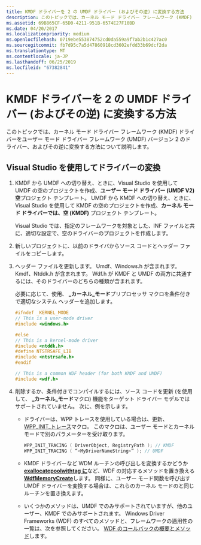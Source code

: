 ```yaml
---
title: KMDF ドライバーを 2 の UMDF ドライバー (およびその逆) に変換する方法
description: このトピックでは、カーネル モード ドライバー フレームワーク (KMDF) ドライバーをユーザー モード ドライバー フレームワーク (UMDF) バージョン 2 のドライバー、およびその逆に変換する方法について説明します。
ms.assetid: 69B865CF-65D0-4211-951B-6574E27F10BD
ms.date: 04/20/2017
ms.localizationpriority: medium
ms.openlocfilehash: 0719ebe553874752cd0da559a9f7ab2b1c427ac0
ms.sourcegitcommit: fb7d95c7a5d47860918cd3602efdd33b69dcf2da
ms.translationtype: MT
ms.contentlocale: ja-JP
ms.lasthandoff: 06/25/2019
ms.locfileid: "67382841"
---
```

# <a name="how-to-convert-a-kmdf-driver-to-a-umdf-2-driver-and-vice-versa"></a>KMDF ドライバーを 2 の UMDF ドライバー (およびその逆) に変換する方法


このトピックでは、カーネル モード ドライバー フレームワーク (KMDF) ドライバーをユーザー モード ドライバー フレームワーク (UMDF) バージョン 2 のドライバー、およびその逆に変換する方法について説明します。

## <a name="driver-conversion-using-visual-studio"></a>Visual Studio を使用してドライバーの変換


1.  KMDF から UMDF への切り替え、ときに、Visual Studio を使用して UMDF の空のプロジェクトを作成、**ユーザー モード ドライバー (UMDF V2) 空**プロジェクト テンプレート。 UMDF から KMDF への切り替え、ときに、Visual Studio を使用して KMDF の空のプロジェクトを作成、**カーネル モード ドライバーでは、空 (KMDF)** プロジェクト テンプレート。

    Visual Studio では、指定のフレームワークを対象とした、INF ファイルと共に、適切な設定で、空のドライバーのプロジェクトを作成します。

2.  新しいプロジェクトに、以前のドライバからソース コードとヘッダー ファイルをコピーします。
3.  ヘッダー ファイルを更新します。 Umdf、Windows.h が含まれます。 Kmdf、Ntddk.h が含まれます。 Wdf.h が KMDF と UMDF の両方に共通するには、そのドライバーのどちらの種類が含まれます。

    必要に応じて、使用、 **\_カーネル\_モード**プリプロセッサ マクロを条件付きで適切なシステム ヘッダーを追加します。

    ```cpp
    #ifndef _KERNEL_MODE
    // This is a user-mode driver
    #include <windows.h>

    #else
    // This is a kernel-mode driver
    #include <ntddk.h>
    #define NTSTRSAFE_LIB
    #include <ntstrsafe.h>
    #endif

    // This is a common WDF header (for both KMDF and UMDF)
    #include <wdf.h> 
    ```

4.  削除するか、条件付きでコンパイルするには、ソース コードを更新 (を使用して、 **\_カーネル\_モード**マクロ) 機能をターゲット ドライバー モデルではサポートされていません。 次に、例を示します。

    -   ドライバーは、WPP トレースを使用している場合は、更新、 [WPP\_INIT\_トレース](https://docs.microsoft.com/previous-versions/windows/hardware/previsioning-framework/ff556191(v=vs.85))マクロ。 このマクロは、ユーザー モードとカーネル モードで別のパラメーターを受け取ります。
        ```cpp
        WPP_INIT_TRACING ( DriverObject, RegistryPath ); // KMDF
        WPP_INIT_TRACING ( “<MyDriverNameString>” ); // UMDF
        ```

    -   KMDF ドライバーなど WDM ルーチンの呼び出しを変換するかどうか[ **exallocatepoolwithtag に**](https://docs.microsoft.com/windows-hardware/drivers/ddi/content/wdm/nf-wdm-exallocatepoolwithtag)など、WDF の対応するメソッドを置き換える[ **WdfMemoryCreate**](https://docs.microsoft.com/windows-hardware/drivers/ddi/content/wdfmemory/nf-wdfmemory-wdfmemorycreate)します。 同様に、ユーザー モード関数を呼び出す UMDF ドライバーを変換する場合は、これらのカーネル モードのと同じルーチンを置き換えます。
    -   いくつかのメソッドは、UMDF でのみサポートされていますが、他のユーザー、KMDF でのみサポートされます。 Windows Driver Frameworks (WDF) のすべてのメソッドと、フレームワークの適用性の一覧は、次を参照してください。 [WDF のコールバックの概要とメソッド](https://docs.microsoft.com/windows-hardware/drivers/ddi/content/_wdf/)します。

 

 





